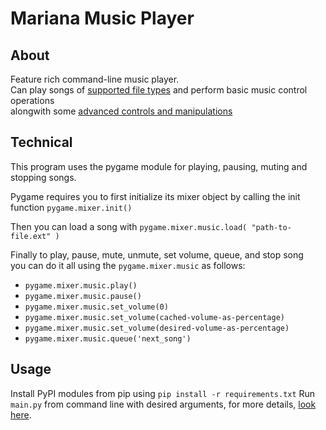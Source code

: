# Mariana Music Player

## About
Feature rich command-line music player. \
Can play songs of [supported file types](some/path) and perform basic music control operations \
alongwith some [advanced controls and manipulations](some/other/path)

## Technical
This program uses the pygame module for playing, pausing, muting and stopping songs.

Pygame requires you to first initialize its mixer object by calling the init function `pygame.mixer.init()`

Then you can load a song with `pygame.mixer.music.load( "path-to-file.ext" )`

Finally to play, pause, mute, unmute, set volume, queue, and stop song \
you can do it all using the `pygame.mixer.music` as follows:
- `pygame.mixer.music.play()`
- `pygame.mixer.music.pause()`
- `pygame.mixer.music.set_volume(0)`
- `pygame.mixer.music.set_volume(cached-volume-as-percentage)`
- `pygame.mixer.music.set_volume(desired-volume-as-percentage)`
- `pygame.mixer.music.queue('next_song')`

## Usage
Install PyPI modules from pip using `pip install -r requirements.txt`
Run `main.py` from command line with desired arguments, for more details, [look here](rick/roll).
